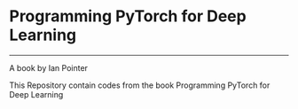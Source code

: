 # Programming PyTorch for Deep Learning
<hr>
A book by Ian Pointer


This Repository contain codes from the book Programming PyTorch for Deep Learning


